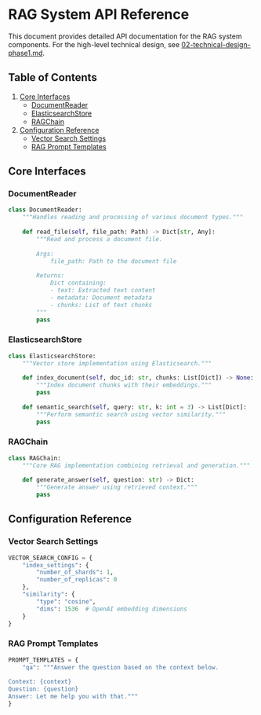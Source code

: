 # RAG System API Reference

This document provides detailed API documentation for the RAG system components. For the high-level technical design, see [02-technical-design-phase1.md](02-technical-design-phase1.md).

## Table of Contents

1. [Core Interfaces](#core-interfaces)
   - [DocumentReader](#documentreader)
   - [ElasticsearchStore](#elasticsearchstore)
   - [RAGChain](#ragchain)
2. [Configuration Reference](#configuration-reference)
   - [Vector Search Settings](#vector-search-settings)
   - [RAG Prompt Templates](#rag-prompt-templates)

## Core Interfaces

### DocumentReader

```python
class DocumentReader:
    """Handles reading and processing of various document types."""
    
    def read_file(self, file_path: Path) -> Dict[str, Any]:
        """Read and process a document file.
        
        Args:
            file_path: Path to the document file
            
        Returns:
            Dict containing:
            - text: Extracted text content
            - metadata: Document metadata
            - chunks: List of text chunks
        """
        pass
```

### ElasticsearchStore

```python
class ElasticsearchStore:
    """Vector store implementation using Elasticsearch."""
    
    def index_document(self, doc_id: str, chunks: List[Dict]) -> None:
        """Index document chunks with their embeddings."""
        pass
        
    def semantic_search(self, query: str, k: int = 3) -> List[Dict]:
        """Perform semantic search using vector similarity."""
        pass
```

### RAGChain

```python
class RAGChain:
    """Core RAG implementation combining retrieval and generation."""
    
    def generate_answer(self, question: str) -> Dict:
        """Generate answer using retrieved context."""
        pass
```

## Configuration Reference

### Vector Search Settings

```python
VECTOR_SEARCH_CONFIG = {
    "index_settings": {
        "number_of_shards": 1,
        "number_of_replicas": 0
    },
    "similarity": {
        "type": "cosine",
        "dims": 1536  # OpenAI embedding dimensions
    }
}
```

### RAG Prompt Templates

```python
PROMPT_TEMPLATES = {
    "qa": """Answer the question based on the context below.
    
Context: {context}
Question: {question}
Answer: Let me help you with that."""
}
```
